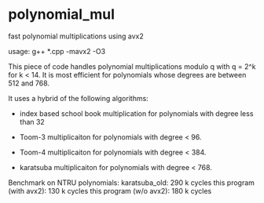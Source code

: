 # polynomial_mul
fast polynomial multiplications using avx2

usage: g++ *.cpp -mavx2 -O3

This piece of code handles polynomial multiplications modulo q with 
q = 2^k for k < 14. It is most efficient for polynomials whose degrees
are between 512 and 768.

It uses a hybrid of the following algorithms:
* index based school book multiplication for polynomials with degree 
less than 32

* Toom-3 multiplicaiton for polynomials with degree 
< 96. 

* Toom-4 multiplicaiton for polynomials with degree 
< 384.

* karatsuba multiplicaiton for polynomials with degree 
< 768. 

Benchmark on NTRU polynomials:
karatsuba_old: 290 k cycles
this program (with avx2):  130 k cycles
this program (w/o avx2):  180 k cycles


